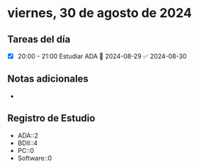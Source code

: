 # viernes, 30 de agosto de 2024

## Tareas del día
- [x] 20:00 - 21:00 Estudiar ADA 📅 2024-08-29 ✅ 2024-08-30
## Notas adicionales
- 
## Registro de Estudio
- ADA::2
- BDII::4
- PC::0
- Software::0
